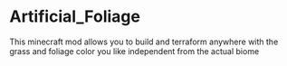 # Artificial_Foliage
This minecraft mod allows you to build and terraform anywhere with the grass and foliage color you like independent from the actual biome
